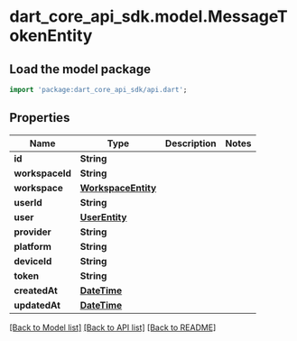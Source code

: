# dart_core_api_sdk.model.MessageTokenEntity

## Load the model package
```dart
import 'package:dart_core_api_sdk/api.dart';
```

## Properties
Name | Type | Description | Notes
------------ | ------------- | ------------- | -------------
**id** | **String** |  | 
**workspaceId** | **String** |  | 
**workspace** | [**WorkspaceEntity**](WorkspaceEntity.md) |  | 
**userId** | **String** |  | 
**user** | [**UserEntity**](UserEntity.md) |  | 
**provider** | **String** |  | 
**platform** | **String** |  | 
**deviceId** | **String** |  | 
**token** | **String** |  | 
**createdAt** | [**DateTime**](DateTime.md) |  | 
**updatedAt** | [**DateTime**](DateTime.md) |  | 

[[Back to Model list]](../README.md#documentation-for-models) [[Back to API list]](../README.md#documentation-for-api-endpoints) [[Back to README]](../README.md)


